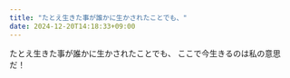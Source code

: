 ```yaml
---
title: "たとえ生きた事が誰かに生かされたことでも、"
date: 2024-12-20T14:18:33+09:00
---
```

たとえ生きた事が誰かに生かされたことでも、
ここで今生きるのは私の意思だ！
